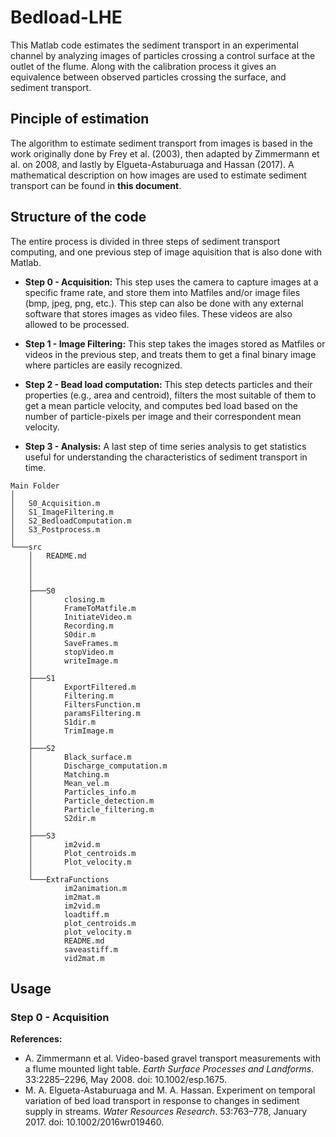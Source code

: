 # Bedload-LHE
 
This Matlab code estimates the sediment transport in an experimental channel by analyzing images of particles crossing a control surface at the outlet of the flume. Along with the calibration process it gives an equivalence between observed particles crossing the surface, and sediment transport.

## Pinciple of estimation

The algorithm to estimate sediment transport from images is based in the work originally done by Frey et al. (2003), then adapted by Zimmermann et al. on 2008, and lastly by Elgueta-Astaburuaga and Hassan (2017). A mathematical description on how images are used to estimate sediment transport can be found in **this document**.

## Structure of the code

The entire process is divided in three steps of sediment transport computing, and one previous step of image aquisition that is also done with Matlab.

- **Step 0 - Acquisition:** This step uses the camera to capture images at a specific frame rate, and store them into Matfiles and/or image files (bmp, jpeg, png, etc.). This step can also be done with any external software that stores images as video files. These videos are also allowed to be processed.

- **Step 1 - Image Filtering:** This step takes the images stored as Matfiles or videos in the previous step, and treats them to get a final binary image where particles are easily recognized. 

- **Step 2 - Bead load computation:** This step detects particles and their properties (e.g., area and centroid), filters the most suitable of them to get a mean particle velocity, and computes bed load based on the number of particle-pixels per image and their correspondent mean velocity.

- **Step 3 - Analysis:** A last step of time series analysis to get statistics useful for understanding the characteristics of sediment transport in time.


```
Main Folder
│
│   S0_Acquisition.m
│   S1_ImageFiltering.m
│   S2_BedloadComputation.m
│   S3_Postprocess.m
│
└───src
    │   README.md
    │
    │
    │
    ├───S0
    │       closing.m
    │       FrameToMatfile.m
    │       InitiateVideo.m
    │       Recording.m
    │       S0dir.m
    │       SaveFrames.m
    │       stopVideo.m
    │       writeImage.m
    │
    ├───S1
    │       ExportFiltered.m
    │       Filtering.m
    │       FiltersFunction.m
    │       paramsFiltering.m
    │       S1dir.m
    │       TrimImage.m
    │
    ├───S2
    │       Black_surface.m
    │       Discharge_computation.m
    │       Matching.m
    │       Mean_vel.m
    │       Particles_info.m
    │       Particle_detection.m
    │       Particle_filtering.m
    │       S2dir.m
    │
    ├───S3
    │       im2vid.m
    │       Plot_centroids.m
    │       Plot_velocity.m
    │        
    └───ExtraFunctions
            im2animation.m
            im2mat.m
            im2vid.m
            loadtiff.m
            plot_centroids.m
            plot_velocity.m
            README.md
            saveastiff.m
            vid2mat.m

```


## Usage

### Step 0 - Acquisition






**References:** 
- A. Zimmermann et al. Video-based gravel transport measurements with a flume mounted light table. _Earth Surface Processes and Landforms_. 33:2285–2296, May 2008. doi: 10.1002/esp.1675.
- M. A. Elgueta-Astaburuaga and M. A. Hassan. Experiment on temporal variation of bed load transport in response to changes in sediment supply in streams. _Water Resources Research_. 53:763–778, January 2017. doi: 10.1002/2016wr019460.
